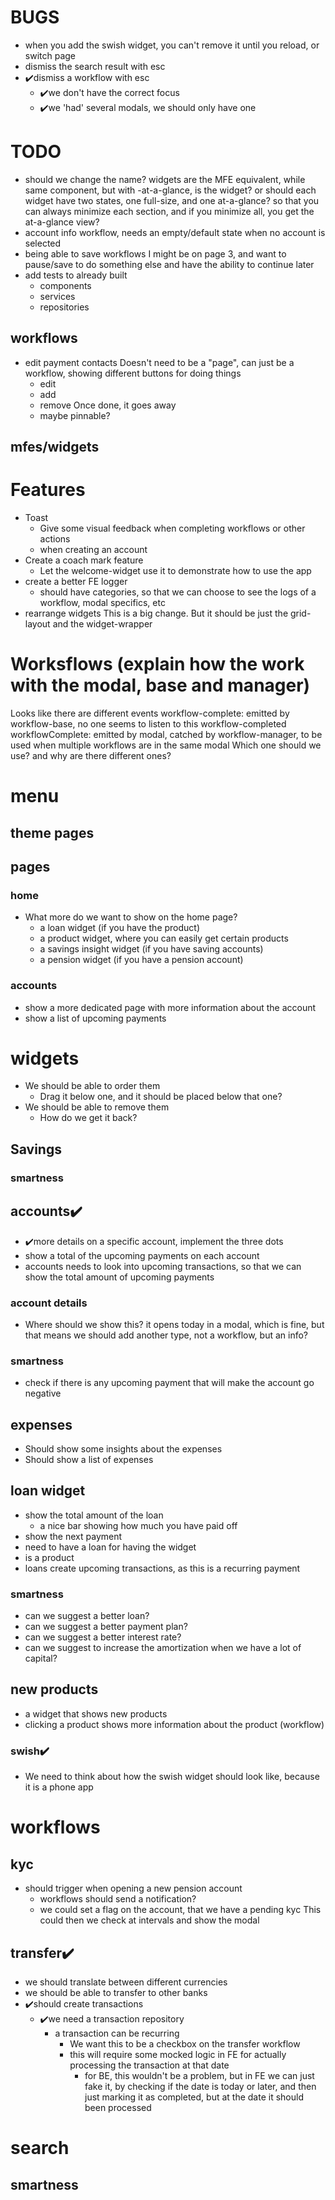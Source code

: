 # BUGS
- when you add the swish widget, you can't remove it until you reload, or switch page
- dismiss the search result with esc
- ✔️dismiss a workflow with esc
  - ✔️we don't have the correct focus
  - ✔️we 'had' several modals, we should only have one

# TODO
- should we change the name? widgets are the MFE equivalent, while same component, but with -at-a-glance, is the widget?
  or should each widget have two states, one full-size, and one at-a-glance? so that you can always minimize each section, and if you minimize all, you get the at-a-glance view?
- account info workflow, needs an empty/default state when no account is selected
- being able to save workflows
  I might be on page 3, and want to pause/save to do something else
  and have the ability to continue later
- add tests to already built
  - components
  - services
  - repositories

## workflows
- edit payment contacts
  Doesn't need to be a "page", can just be a workflow, showing different buttons for doing things
    - edit
    - add
    - remove
  Once done, it goes away
  - maybe pinnable?
## mfes/widgets
  
# Features
- Toast
  - Give some visual feedback when completing workflows or other actions
  - when creating an account
- Create a coach mark feature
  - Let the welcome-widget use it to demonstrate how to use the app
- create a better FE logger
  - should have categories, so that we can choose to see the logs of a workflow, modal specifics, etc
- rearrange widgets
  This is a big change. But it should be just the grid-layout and the widget-wrapper
  


# Worksflows (explain how the work with the modal, base and manager)
Looks like there are different events
workflow-complete: emitted by workflow-base, no one seems to listen to this
workflow-completed
workflowComplete: emitted by modal, catched by workflow-manager, to be used when multiple workflows are in the same modal
Which one should we use? and why are there different ones?

# menu
## theme pages
## pages
### home
- What more do we want to show on the home page?
  - a loan widget (if you have the product)
  - a product widget, where you can easily get certain products
  - a savings insight widget (if you have saving accounts)
  - a pension widget (if you have a pension account)
### accounts
- show a more dedicated page with more information about the account
- show a list of upcoming payments

# widgets
- We should be able to order them
   - Drag it below one, and it should be placed below that one?
- We should be able to remove them
   - How do we get it back?
## Savings
### smartness
## accounts✔️
- ✔️more details on a specific account, implement the three dots
- show a total of the upcoming payments on each account
- accounts needs to look into upcoming transactions, so that we can show the total amount of upcoming payments
### account details
- Where should we show this?
  it opens today in a modal, which is fine, but that means we should add another type, not a workflow, but an info?
### smartness
- check if there is any upcoming payment that will make the account go negative
## expenses
- Should show some insights about the expenses
- Should show a list of expenses
## loan widget
- show the total amount of the loan
  - a nice bar showing how much you have paid off
- show the next payment
- need to have a loan for having the widget
- is a product
- loans create upcoming transactions, as this is a recurring payment
### smartness
- can we suggest a better loan?
- can we suggest a better payment plan?
- can we suggest a better interest rate?
- can  we suggest to increase the amortization when we have a lot of capital?
## new products
- a widget that shows new products
- clicking a product shows more information about the product (workflow)


### swish✔️
- We need to think about how the swish widget should look like, because it is a phone app

# workflows
## kyc
- should trigger when opening a new pension account
  - workflows should send a notification?
  - we could set a flag on the account, that we have a pending kyc
    This could then we check at intervals and show the modal
## transfer✔️
- we should translate between different currencies
- we should be able to transfer to other banks
- ✔️should create transactions
  - ✔️we need a transaction repository
    - a transaction can be recurring
      - We want this to be a checkbox on the transfer workflow
      - this will require some mocked logic in FE for actually processing the transaction at that date
        - for BE, this wouldn't be a problem, but in FE we can just fake it, by checking if the date is today or later, and then just marking it as completed, but at the date it should been processed

# search
## smartness
